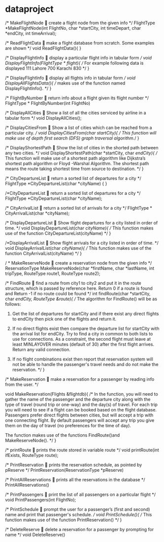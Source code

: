# dataproject

/*  MakeFlightNode  create a flight node from the given info */
FlightType *MakeFlightNode(int FlightNo, char *startCity, 
 			 int timeDepart, char *endCity, int timeArrival);

/*  ReadFlightData  make a flight database from scratch. Some examples are shown */
void ReadFlightData(){
}

/* DisplayFlightInfo   display a particular flight info in tabular form  */
void DisplayFlightInfo(FlightType * flight){
/* For example following data is displayed
       111	 Lahore	700	Karachi	830
*/
}

/* DisplayFlightInfo   display all flights info in tabular form */
void DisplayAllFlightsData(){
/*  makes use of the function named DisplayFlightInfo().
*/
}

/*  FlightByNumber  return info about a flight given its flight number  */
FlightType * FlightByNumber(int FlightNo)

/*  DisplayAllCities  Show a list of all the cities serviced by airline in a tabular form   */
void DisplayAllCities();

/* DisplayCitiesFrom  Show a list of cities which can be reached from a particular city. */
void DisplayCitiesFrom(char *startCity){
/* This function will make use of depth first search (DFS) graph traversal algorithm.*/
}

/* DisplayShortestPath  Show the list of cities in the shorted path between any two cities. */
void DisplayShortestPath(char *startCity, char *endCity){
/* This function will make use of a shortest path algorithm like Dijkstra’s shortest path algorithm or Floyd -Warshal Algorithm. The shortest path means the route taking shortest time from source to destination. */
 }

/*   CityDepartureList  return a sorted list of departures for a city    */
FlightType *CityDepartureList(char *cityName)
{
}

/*CityDepartureList  return a sorted list of departures for a city    */
FlightType *CityDepartureList(char *cityName);

/*  CityArrivalList  return a sorted list of arrivals for a city  */
FlightType * CityArrivalList(char *cityName);

/* DisplayDepartureList  Show flight departures for a city listed in order of time. */
void DisplayDepartureList(char *cityName){
    /* This function makes use of the function CityDepartureList(cityName) */
}

/*DisplayArrivalList  Show flight arrivals for a city listed in order of time. */
void DisplayArrivalList(char *cityName){
   /* This function makes use of the function CityArrivalList(cityName) */
}

/ * MakeReserveNode  create a reservation node from the given info */
ReservationType MakeReserveNode(char *firstName, char *lastName,
		 int tripType, RouteType route1, RouteType route2);

/* FindRoute  find a route from city1 to city2 and put it in the route structure, which is passed by 
		 reference here.
                                      Return 0 if a route is found and 
                                      Return -1 if no route could be found */
int findRoute(char *startCity, char *endCity, RouteType &route){
/* The algorithm for FindRoute() will be as follows:
 
1.	Get the list of departures for startCity and if there exist any direct flights to endCity then pick one of the flights and return it.

2.	If no direct flights exist then compare the departure list for startCity with the arrival list for endCity. Try to find a city in common to both lists to use for connections. As a constraint, the second flight must leave at least MINLAYOVER minutes (default of 30) after the first flight arrives. Return any valid connection.

3.	If no flight combinations exist then report that reservation system will not be able to handle the passenger's travel needs and do not make the reservation. 
*/
 }

/* MakeReservation  make a reservation for a passenger by reading info from the user. */

void MakeReservation(Flights &flightdb){
/* In the function, you will need to gather the name of the passenger and the departure city along with the type of travel (round trip or one-way) and the day(s) of travel. For each trip you will need to see if a flight can be booked based on the flight database. Passengers prefer direct flights between cities, but will accept a trip with one connecting flight. By default passengers will accept any trip you give them on the day of travel (no preferences for the time of day). 

The function makes use of the functions FindRoute()and MakeReserveNode(). */
}

/* printRoute  prints the route stored in variable route  */
void printRoute(int ifExists, RouteType route);


/* PrintReservation  prints the reservation schedule, as pointed by  pReserve */
PrintReservation(ReservationType *pReserve)

/* PrintAllReservations  prints all the reservations in the database */
PrintAllReservations()

/* PrintPassengers  print the list of all passengers on a particular flight  */
void PrintPassengers(int FlightNo);

/* PrintSchedule  prompt the user for a passenger’s (first and second) name and print that passenger's schedule. */
void PrintSchedule(){
   /* This function makes use of the function PrintReservation() */
}

/* DeleteReserve  delete a reservation for a passenger by prompting for name  */
void DeleteReserve()
